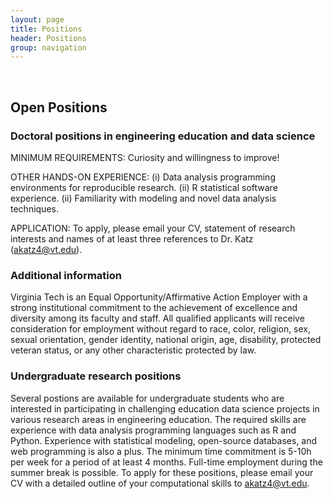 ```yaml
---
layout: page
title: Positions
header: Positions
group: navigation
---
```

<br/>

## Open Positions

### Doctoral positions in engineering education and data science


MINIMUM REQUIREMENTS: Curiosity and willingness to improve!

OTHER HANDS-ON EXPERIENCE: (i) Data analysis programming environments for
reproducible research. (ii) R statistical software experience. (ii)
Familiarity with modeling and novel data analysis techniques.

APPLICATION: To apply, please email your CV, statement of
research interests and names of at least three references to Dr. Katz
(akatz4@vt.edu).

### Additional information

Virginia Tech is an Equal Opportunity/Affirmative Action
Employer with a strong institutional commitment to the achievement of
excellence and diversity among its faculty and staff. All qualified applicants
will receive consideration for employment without regard to race, color,
religion, sex, sexual orientation, gender identity, national origin, age,
disability, protected veteran status, or any other characteristic protected by
law. 

### Undergraduate research positions

Several postions are available for undergraduate students who are interested in
participating in challenging education data science projects in various research
areas in engineering education. The required skills are experience with
data analysis programming languages such as R and Python. Experience with
statistical modeling, open-source databases, and web programming is also a plus.
The minimum time commitment is 5-10h per week for a period of at least 4
months. Full-time employment during the summer break is possible. To apply for
these positions, please email your CV with a detailed outline of your
computational skills to akatz4@vt.edu.  

<!-- 



